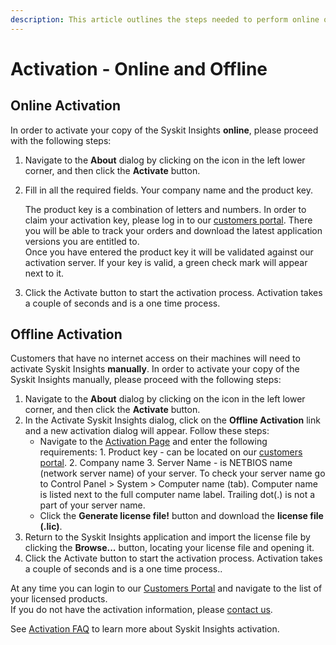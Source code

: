 ```yaml
---
description: This article outlines the steps needed to perform online or offline product activation.
---
```


# Activation - Online and Offline

## Online Activation

In order to activate your copy of the Syskit Insights **online**, please proceed with the following steps:

1. Navigate to the **About** dialog by clicking on the icon in the left lower corner, and then click the **Activate** button.
2. Fill in all the required fields. Your company name and the product key.

   The product key is a combination of letters and numbers. In order to claim your activation key, please log in to our [customers portal](https://my.syskit.com). There you will be able to track your orders and download the latest application versions you are entitled to.  
   Once you have entered the product key it will be validated against our activation server. If your key is valid, a green check mark will appear next to it.

3. Click the Activate button to start the activation process. Activation takes a couple of seconds and is a one time process.

## Offline Activation

Customers that have no internet access on their machines will need to activate Syskit Insights **manually**. In order to activate your copy of the Syskit Insights manually, please proceed with the following steps:

1. Navigate to the **About** dialog by clicking on the icon in the left lower corner, and then click the **Activate** button.
2. In the Activate Syskit Insights dialog, click on the **Offline Activation** link and a new activation dialog will appear. Follow these steps:
   * Navigate to the [Activation Page](https://my.syskit.com/activation/?P=Insights) and enter the following requirements: 1. Product key - can be located on our [customers portal](https://my.syskit.com). 2. Company name 3. Server Name - is NETBIOS name \(network server name\) of your server. To check your server name go to Control Panel &gt; System &gt; Computer name \(tab\). Computer name is listed next to the full computer name label. Trailing dot\(.\) is not a part of your server name.
   * Click the **Generate license file!** button and download the **license file \(.lic\)**.
3. Return to the Syskit Insights application and import the license file by clicking the **Browse...** button, locating your license file and opening it.
4. Click the Activate button to start the activation process. Activation takes a couple of seconds and is a one time process..

At any time you can login to our [Customers Portal](https://my.syskit.com) and navigate to the list of your licensed products.  
If you do not have the activation information, please [contact us](https://www.syskit.com/company/contact-us).

See [Activation FAQ](activation-faq.md) to learn more about Syskit Insights activation.

